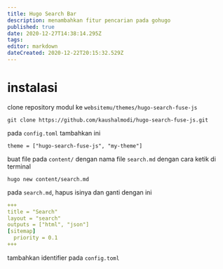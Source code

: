 ```yaml
---
title: Hugo Search Bar
description: menambahkan fitur pencarian pada gohugo
published: true
date: 2020-12-27T14:38:14.295Z
tags: 
editor: markdown
dateCreated: 2020-12-22T20:15:32.529Z
---
```


# instalasi
clone repository modul ke `websitemu/themes/hugo-search-fuse-js`
```
git clone https://github.com/kaushalmodi/hugo-search-fuse-js.git
```
pada `config.toml` tambahkan ini
```
theme = ["hugo-search-fuse-js", "my-theme"]
```
buat file pada `content/` dengan nama file `search.md` dengan cara ketik di terminal
```
hugo new content/search.md
```
pada `search.md`, hapus isinya dan ganti dengan ini
``` yaml
+++
title = "Search"
layout = "search"
outputs = ["html", "json"]
[sitemap]
  priority = 0.1
+++
```
tambahkan identifier pada `config.toml`
